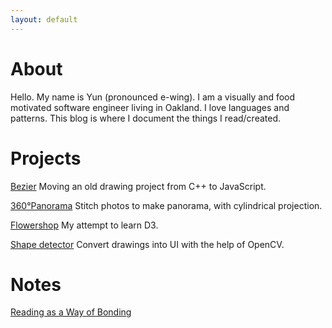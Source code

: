 ```yaml
---
layout: default
---
```

# About

Hello. My name is Yun (pronounced e-wing). 
I am a visually and food motivated software engineer living in Oakland.
I love languages and patterns.
This blog is where I document the things I read/created. 

# Projects

[Bezier](./bezier.html)
Moving an old drawing project from C++ to JavaScript.

[360°Panorama](http://cs.brown.edu/courses/cs129/results/final/yunmiao/)
Stitch photos to make panorama, with cylindrical projection.

[Flowershop](./flowershop.html)
My attempt to learn D3.

[Shape detector](https://dl.acm.org/doi/10.1007/s10515-017-0216-3)
Convert drawings into UI with the help of OpenCV.

# Notes

[Reading as a Way of Bonding](./reading/2021/06/15/Reading-as-a-way-of-bonding.html)
